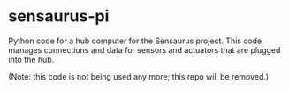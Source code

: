 # sensaurus-pi

Python code for a hub computer for the Sensaurus project. This code manages connections and data for sensors and actuators that are plugged into the hub.

(Note: this code is not being used any more; this repo will be removed.)
